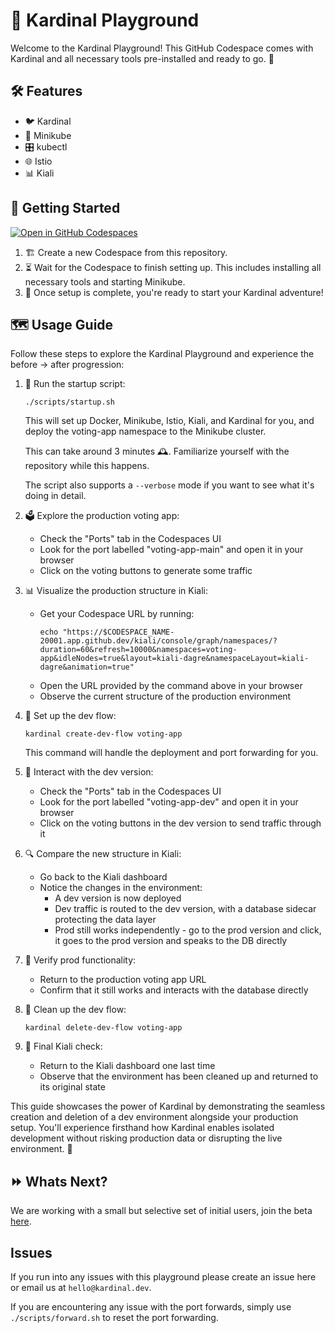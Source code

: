 # 🎡 Kardinal Playground

Welcome to the Kardinal Playground! This GitHub Codespace comes with Kardinal and all necessary tools pre-installed and ready to go. 🚀

## 🛠 Features

- 🐦 Kardinal
- 🚙 Minikube
- 🎛 kubectl
- 🌐 Istio
- 📊 Kiali

## 🚀 Getting Started

[![Open in GitHub Codespaces](https://github.com/codespaces/badge.svg)](https://github.com/codespaces/new?hide_repo_select=true&ref=main&repo=818205437&skip_quickstart=true&machine=standardLinux32gb&devcontainer_path=.devcontainer%2Fdevcontainer.json)

1. 🏗 Create a new Codespace from this repository.
2. ⏳ Wait for the Codespace to finish setting up. This includes installing all necessary tools and starting Minikube.
3. 🎉 Once setup is complete, you're ready to start your Kardinal adventure!

## 🗺 Usage Guide

Follow these steps to explore the Kardinal Playground and experience the before → after progression:

1. 🏁 Run the startup script:
   ```
   ./scripts/startup.sh
   ```
   This will set up Docker, Minikube, Istio, Kiali, and Kardinal for you, and deploy the voting-app namespace to the Minikube cluster.

   This can take around 3 minutes 🕰️. Familiarize yourself with the repository while this happens.

   The script also supports a `--verbose` mode if you want to see what it's doing in detail.

2. 🗳 Explore the production voting app:
   - Check the "Ports" tab in the Codespaces UI
   - Look for the port labelled "voting-app-main" and open it in your browser
   - Click on the voting buttons to generate some traffic

3. 📊 Visualize the production structure in Kiali:
   - Get your Codespace URL by running:
     ```
     echo "https://$CODESPACE_NAME-20001.app.github.dev/kiali/console/graph/namespaces/?duration=60&refresh=10000&namespaces=voting-app&idleNodes=true&layout=kiali-dagre&namespaceLayout=kiali-dagre&animation=true"
     ```
   - Open the URL provided by the command above in your browser
   - Observe the current structure of the production environment

4. 🔧 Set up the dev flow:
   ```
   kardinal create-dev-flow voting-app
   ```
   This command will handle the deployment and port forwarding for you.

5. 🧪 Interact with the dev version:
   - Check the "Ports" tab in the Codespaces UI
   - Look for the port labelled "voting-app-dev" and open it in your browser
   - Click on the voting buttons in the dev version to send traffic through it

6. 🔍 Compare the new structure in Kiali:
   - Go back to the Kiali dashboard
   - Notice the changes in the environment:
     - A dev version is now deployed
     - Dev traffic is routed to the dev version, with a database sidecar protecting the data layer
     - Prod still works independently - go to the prod version and click, it goes to the prod version and speaks to the DB directly

7. 🔄 Verify prod functionality:
   - Return to the production voting app URL
   - Confirm that it still works and interacts with the database directly

8. 🧹 Clean up the dev flow:
   ```
   kardinal delete-dev-flow voting-app
   ```

9. 🔎 Final Kiali check:
   - Return to the Kiali dashboard one last time
   - Observe that the environment has been cleaned up and returned to its original state

This guide showcases the power of Kardinal by demonstrating the seamless creation and deletion of a dev environment alongside your production setup. You'll experience firsthand how Kardinal enables isolated development without risking production data or disrupting the live environment. 🚀

## ⏩ Whats Next?

We are working with a small but selective set of initial users, join the beta [here](https://kardinal.dev/).

## Issues

If you run into any issues with this playground please create an issue here or email us at `hello@kardinal.dev`.

If you are encountering any issue with the port forwards, simply use `./scripts/forward.sh` to reset the port forwarding.